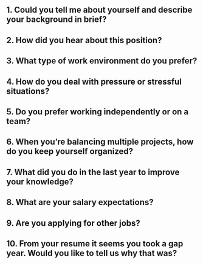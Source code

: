 ## 1. Could you tell me about yourself and describe your background in brief?

## 2. How did you hear about this position?

## 3. What type of work environment do you prefer?


## 4. How do you deal with pressure or stressful situations?

## 5. Do you prefer working independently or on a team?

## 6. When you’re balancing multiple projects, how do you keep yourself organized?

## 7. What did you do in the last year to improve your knowledge?

## 8. What are your salary expectations?

## 9. Are you applying for other jobs?

## 10. From your resume it seems you took a gap year. Would you like to tell us why that was?
